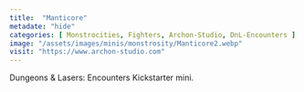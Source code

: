 ```yaml
---
title:  "Manticore"
metadate: "hide"
categories: [ Monstrocities, Fighters, Archon-Studio, DnL-Encounters ]
image: "/assets/images/minis/monstrosity/Manticore2.webp"
visit: "https://www.archon-studio.com"
---
```

Dungeons & Lasers: Encounters Kickstarter mini.